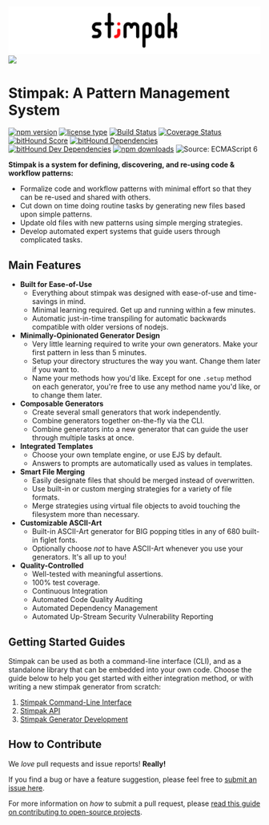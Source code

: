 ![](./source/images/stimpak-logo.png?raw=true)
![](./source/images/generate.gif?raw=true)

# Stimpak: A Pattern Management System

[![npm version](https://img.shields.io/npm/v/stimpak.svg)](https://www.npmjs.com/package/stimpak) [![license type](https://img.shields.io/npm/l/stimpak.svg)](https://github.com/FreeAllMedia/stimpak.git/blob/master/LICENSE)  [![Build Status](https://travis-ci.org/FreeAllMedia/stimpak.png?branch=master)](https://travis-ci.org/FreeAllMedia/stimpak) [![Coverage Status](https://coveralls.io/repos/github/FreeAllMedia/stimpak/badge.svg?branch=master)](https://coveralls.io/github/FreeAllMedia/stimpak?branch=master) [![bitHound Score](https://www.bithound.io/github/FreeAllMedia/stimpak/badges/score.svg)](https://www.bithound.io/github/FreeAllMedia/stimpak) [![bitHound Dependencies](https://www.bithound.io/github/FreeAllMedia/stimpak/badges/dependencies.svg)](https://www.bithound.io/github/FreeAllMedia/stimpak/dependencies/npm) [![bitHound Dev Dependencies](https://www.bithound.io/github/FreeAllMedia/stimpak/badges/devDependencies.svg)](https://www.bithound.io/github/FreeAllMedia/stimpak/dependencies/npm) [![npm downloads](https://img.shields.io/npm/dm/stimpak.svg)](https://www.npmjs.com/package/stimpak) ![Source: ECMAScript 6](https://img.shields.io/badge/Source-ECMAScript_2015-green.svg)

**Stimpak is a system for defining, discovering, and re-using code & workflow patterns:**

* Formalize code and workflow patterns with minimal effort so that they can be re-used and shared with others.
* Cut down on time doing routine tasks by generating new files based upon simple patterns.
* Update old files with new patterns using simple merging strategies.
* Develop automated expert systems that guide users through complicated tasks.

## Main Features

* **Built for Ease-of-Use**
	* Everything about stimpak was designed with ease-of-use and time-savings in mind.
	* Minimal learning required. Get up and running within a few minutes.
	* Automatic just-in-time transpiling for automatic backwards compatible with older versions of nodejs.
* **Minimally-Opinionated Generator Design**
	* Very little learning required to write your own generators. Make your first pattern in less than 5 minutes.
	* Setup your directory structures the way you want. Change them later if you want to.
	* Name your methods how you'd like. Except for one `.setup` method on each generator, you're free to use any method name you'd like, or to change them later.
* **Composable Generators**
	* Create several small generators that work independently.
	* Combine generators together on-the-fly via the CLI.
	* Combine generators into a new generator that can guide the user through multiple tasks at once.
* **Integrated Templates**
	* Choose your own template engine, or use EJS by default.
	* Answers to prompts are automatically used as values in templates.
* **Smart File Merging**
	* Easily designate files that should be merged instead of overwritten.
	* Use built-in or custom merging strategies for a variety of file formats.
	* Merge strategies using virtual file objects to avoid touching the filesystem more than necessary.
* **Customizable ASCII-Art**
	* Built-in ASCII-Art generator for BIG popping titles in any of 680 built-in figlet fonts.
	* Optionally choose *not* to have ASCII-Art whenever you use your generators. It's all up to you!
* **Quality-Controlled**
	* Well-tested with meaningful assertions.
	* 100% test coverage.
	* Continuous Integration
	* Automated Code Quality Auditing
	* Automated Dependency Management
	* Automated Up-Stream Security Vulnerability Reporting


## Getting Started Guides

Stimpak can be used as both a command-line interface (CLI), and as a standalone library that can be embedded into your own code. Choose the guide below to help you get started with either integration method, or with writing a new stimpak generator from scratch:

1. [Stimpak Command-Line Interface](./source/documentation/CLI.md)
2. [Stimpak API](./source/documentation/API.md)
3. [Stimpak Generator Development](./source/documentation/GENERATORS.md)

## How to Contribute

We *love* pull requests and issue reports! **Really!**

If you find a bug or have a feature suggestion, please feel free to [submit an issue here](https://github.com/FreeAllMedia/stimpak/issues).

For more information on *how* to submit a pull request, please [read this guide on contributing to open-source projects](https://guides.github.com/activities/contributing-to-open-source/).
